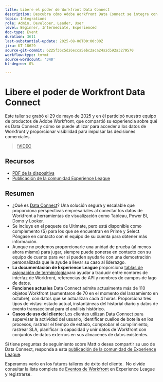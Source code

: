```yaml
---
title: Libere el poder de Workfront Data Connect
description: Descubra cómo Adobe Workfront Data Connect se integra con las herramientas de BI para desbloquear perspectivas, rastrear el rendimiento y tomar decisiones comerciales más inteligentes.
topic: Integrations
role: Admin, Developer, Leader, User
level: Beginner, Intermediate, Experienced
doc-type: Event
duration: 3611
last-substantial-update: 2025-08-08T00:00:00Z
jira: KT-18629
source-git-commit: 6225f36c5d26ecca5ebc2aca24a2d592a3279570
workflow-type: tm+mt
source-wordcount: '340'
ht-degree: 0%

---
```



# Libere el poder de Workfront Data Connect

Este taller se grabó el 29 de mayo de 2025 y en él participó nuestro equipo de productos de Adobe Workfront, que compartió su experiencia sobre qué es Data Connect y cómo se puede utilizar para acceder a los datos de Workfront y proporcionar visibilidad para impulsar las decisiones comerciales.

>[!VIDEO](https://video.tv.adobe.com/v/3469965/?learn=on&enablevpops)

## Recursos

* [PDF de la diapositiva](https://workfront-experience.s3.us-west-2.amazonaws.com/Training/Guides/Customer+Success+at+Scale/Slide+Deck+-+Adobe+Workfront+Data+Connect+052925.pdf)
* [Publicación de la comunidad Experience League](https://experienceleaguecommunities.adobe.com/t5/workfront-discussions/event-follow-up-unlock-the-power-of-workfront-data-connect/td-p/756725?profile.language=es)

## Resumen

* ¿Qué es [Data Connect](https://experienceleague.adobe.com/es/docs/workfront/using/reporting/data-lake/data-lake-overview)? Una solución segura y escalable que proporciona perspectivas empresariales al conectar los datos de Workfront a herramientas de visualización como Tableau, Power BI, Domo y Looker.
* Se incluye en el paquete de Ultimate, pero está disponible como complemento ($) para los que se encuentran en Prime y Select. Póngase en contacto con el equipo de su cuenta para obtener más información.
* Aunque no podemos proporcionarle una unidad de prueba (al menos ahora mismo) para jugar, siempre puede ponerse en contacto con su equipo de cuenta para ver si pueden ayudarle con una demostración personalizada que le ayude a llevar su caso al liderazgo.
* **La documentación de Experience League** proporciona [tablas de asignación de terminología](https://experienceleague.adobe.com/es/docs/workfront/using/reporting/data-lake/data-dictionary)para ayudar a traducir entre nombres de interfaz de Workfront, referencias de API y nombres de campos de lago de datos.
* **Funciones actuales** Data Connect admite actualmente más de 110 objetos Workfront (aumentaron de 70 en el momento del lanzamiento en octubre), con datos que se actualizan cada 4 horas. Proporciona tres tipos de vistas: estado actual, instantáneas del historial diario y datos de evento transaccional para el análisis histórico.
* **Casos de uso del cliente**: Los clientes utilizan Data Connect para supervisar la actividad del usuario, identificar cuellos de botella en los procesos, rastrear el tiempo de estado, comprobar el cumplimiento, rastrear SLA, planificar la capacidad y unir datos de Workfront con conjuntos de datos externos en sus almacenes de datos existentes. 

Si tiene preguntas de seguimiento sobre Matt o desea compartir su uso de Data Connect, responda a esta [publicación de la comunidad de Experience League](https://experienceleaguecommunities.adobe.com/t5/workfront-discussions/event-follow-up-unlock-the-power-of-workfront-data-connect/td-p/756725?profile.language=es).


Esperamos verlo en los futuros talleres de éxito del cliente.  No olvide consultar la lista completa de [Eventos de Workfront](https://experienceleague.adobe.com/events/?lang=es&filters=Workfront) en Experience League y registrarse.



